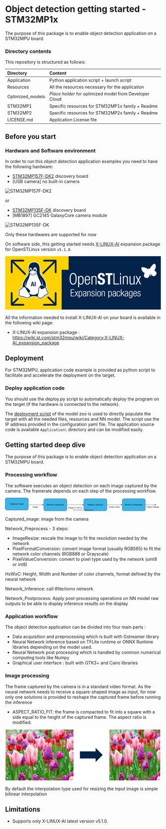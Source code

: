 # __Object detection getting started - STM32MP1x__

The purpose of this package is to enable object detection application on a STM32MPU board.

### __Directory contents__

This repository is structured as follows:

| Directory                                                              | Content                                                   |
|:---------------------------------------------------------------------- |:--------------------------------------------------------- |
| Application                                                            | Python application script + launch script                 |
| Resources                                                              | All the resources necessary for the application           |
| Optimized_models                                                       | *Place holder* for optimized model from Developer Cloud |
| STM32MP1                                                               | Specific resources for STM32MP1x family + Readme |
| STM32MP2                                                               | Specific resources for STM32MP2x family + Readme |
| LICENSE.md                                                             | Application License file                          |

## __Before you start__

### __Hardware and Software environment__

In order to run this object detection application examples you need to have the following hardware:

- [STM32MP157F-DK2](https://www.st.com/en/evaluation-tools/stm32mp157f-dk2) discovery board
- [USB camera] no built-in camera

![STM32MP157F-DK2](../_htmresc/STM32MP157F-DK2.png)

or

- [STM32MP135F-DK](https://www.st.com/en/evaluation-tools/stm32mp135f-dk) discovery board
- [MB1897]  GC2145 GalaxyCore camera module

![STM32MP135F-DK](../_htmresc/STM32MP135F-DK.png)

Only these hardwares are supported for now

On software side, this getting started needs [X-LINUX-AI](https://www.st.com/en/embedded-software/x-linux-ai.html) expansion package for OpenSTLinux version `v5.1.0`.

![X-LINUX-AI](../_htmresc/X-LINUX-AI-logo.png)

All the information needed to install X-LINUX-AI on your board is available in the following wiki page:

- X-LINUX-AI expansion package : https://wiki.st.com/stm32mpu/wiki/Category:X-LINUX-AI_expansion_package


## __Deployment__

For STM32MPU, application code example is provided as python script to facilitate and accelerate the deployment on the target.

### __Deploy application code__

You should use the deploy.py script to automatically deploy the program on the target (if the hardware is connected to the network).

The [deployment script](../../../../object_detection/deployment/README.md) of the model zoo is used to directly populate the target with all the needed files, resources and NN model. The script use
the IP address provided in the configuration yaml file. The application source code is available `Application\` directory and can be modified easily.

## __Getting started deep dive__

The purpose of this package is to enable object detection application on a STM32MPU board.

### __Processing workflow__

The software executes an object detection on each image captured by the camera. The framerate depends on each step of the processing workflow.


![processing Workflow schema](../_htmresc/algoProcessing.drawio.svg)

Captured_image: image from the camera

Network_Preprocess - 3 steps:
   -  ImageResize: rescale the image to fit the resolution needed by the network
   -  PixelFormatConversion: convert image format (usually RGB565) to fit the network color channels (RGB888 or Grayscale)
   -  PixelValueConversion: convert to pixel type used by the network (uint8 or int8)

HxWxC: Height, Width and Number of color channels, format defined by the neural network

Network_Inference: call tflite/onnx network

Network_Postprocess: Apply post-processing operations on NN model raw outputs to be able to display inference results on the display

### __Application workflow__

The object detection application can be divided into four main parts :

- Data acquisition and preprocessing which is built with Gstreamer library
- Neural Network inference based on TFLite runtime or ONNX Runtime libraries depending on the model used.
- Neural Network post processing which is handled by common numerical computing tools like Numpy
- Graphical user interface : built with GTK3+ and Cairo libraries

### __Image processing__

The frame captured by the camera is in a standard video format. As the neural network needs to receive a square-shaped image as input, for now only one solutions is provided to reshape the captured frame before running the inference
- ASPECT_RATIO_FIT: the frame is compacted to fit into a square with a side equal to the height of the captured frame. The aspect ratio is modified.

![ASPECT_RATIO_FIT](../_htmresc/ASPECT_RATIO_FIT.png)

By default the interpolation type used for resizing the input image is simple bilinear interpolation

## __Limitations__

- Supports only X-LINUX-AI latest version v5.1.0.